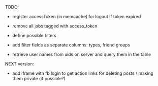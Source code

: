 TODO:
- register accessToken (in memcache) for logout if token expired
- remove all jobs tagged with access_token

- define possible filters
- add filter fields as separate columns: types, friend groups
- retrieve user names from uids on server and query them in the table

NEXT version:
- add iframe with fb login to get action links for deleting posts / making them private (if possible?)

